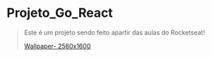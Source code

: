 # Projeto_Go_React
> Este é um projeto sendo feito apartir das aulas do Rocketseat!
> 
> [Wallpaper- 2560x1600](https://github.com/user-attachments/assets/f6ae7f0c-b0e8-40d0-9f8a-621a089742aa)
